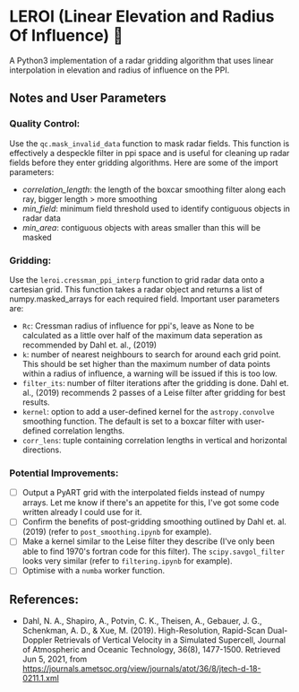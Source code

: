 # LEROI (Linear Elevation and Radius Of Influence) :crown:

A Python3 implementation of a radar gridding algorithm that uses linear interpolation in elevation and radius of influence on the PPI.

## Notes and User Parameters

### Quality Control:

Use the `qc.mask_invalid_data` function to mask radar fields. This function is effectively a despeckle filter in ppi space and is useful for cleaning up radar fields before they enter gridding algorithms. Here are some of the import parameters:

- *correlation_length*: the length of the boxcar smoothing filter along each ray, bigger length > more smoothing
- *min_field*: minimum field threshold used to identify contiguous objects in radar data 
- *min_area*: contiguous objects with areas smaller than this will be masked

### Gridding:

Use the `leroi.cressman_ppi_interp` function to grid radar data onto a cartesian grid. This function takes a radar object and returns a list of numpy.masked_arrays for each required field. Important user parameters are:

- `Rc`: Cressman radius of influence for ppi's, leave as None to be calculated as a little over half of the maximum data seperation as recommended by Dahl et. al., (2019)
- `k`: number of nearest neighbours to search for around each grid point. This should be set higher than the maximum number of data points within a radius of influence, a warning will be issued if this is too low. 
- `filter_its`: number of filter iterations after the gridding is done. Dahl et. al., (2019) recommends 2 passes of a Leise filter after gridding for best results.
- `kernel`: option to add a user-defined kernel for the `astropy.convolve` smoothing function. The default is set to a boxcar filter with user-defined correlation lengths.
- `corr_lens`: tuple containing correlation lengths in vertical and horizontal directions. 

### Potential Improvements:
 - [ ] Output a PyART grid with the interpolated fields instead of numpy arrays. Let me know if there's an appetite for this, I've got some code written already I could use for it. 
 - [ ] Confirm the benefits of post-gridding smoothing outlined by Dahl et. al. (2019) (refer to `post_smoothing.ipynb` for example). 
 - [ ] Make a kernel similar to the Leise filter they describe (I've only been able to find 1970's fortran code for this filter). The `scipy.savgol_filter` looks very similar (refer to `filtering.ipynb` for example). 
 - [ ] Optimise with a `numba` worker function. 

## References:
- Dahl, N. A., Shapiro, A., Potvin, C. K., Theisen, A., Gebauer, J. G., Schenkman, A. D., & Xue, M. (2019). High-Resolution, Rapid-Scan Dual-Doppler Retrievals of Vertical Velocity in a Simulated Supercell, Journal of Atmospheric and Oceanic Technology, 36(8), 1477-1500. Retrieved Jun 5, 2021, from https://journals.ametsoc.org/view/journals/atot/36/8/jtech-d-18-0211.1.xml
